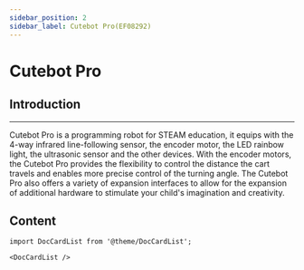 ```yaml
---
sidebar_position: 2
sidebar_label: Cutebot Pro(EF08292)
---
```


# Cutebot Pro

## Introduction
---

Cutebot Pro is a programming robot for STEAM education, it equips with the 4-way infrared line-following sensor, the encoder motor, the LED rainbow light, the ultrasonic sensor and the other devices. With the encoder motors, the Cutebot Pro provides the flexibility to control the distance the cart travels and enables more precise control of the turning angle. The Cutebot Pro also offers a variety of expansion interfaces to allow for the expansion of additional hardware to stimulate your child's imagination and creativity.


## Content

```mdx-code-block
import DocCardList from '@theme/DocCardList';

<DocCardList />
```
